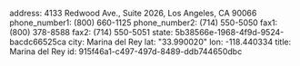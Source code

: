 address: 4133 Redwood Ave., Suite 2026, Los Angeles, CA 90066
phone_number1: (800) 660-1125
phone_number2: (714) 550-5050
fax1: (800) 378-8588
fax2: (714) 550-5051
state: 5b38566e-1968-4f9d-9524-bacdc66525ca
city: Marina del Rey
lat: "33.990020"
lon: -118.440334
title: Marina del Rey
id: 915f46a1-c497-497d-8489-ddb744650dbc
